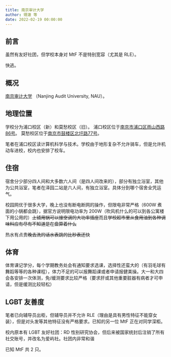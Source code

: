 ```yaml
---
title: 南京审计大学
author: 翎澈 等
date: 2022-02-19 00:00:00
---
```


## 前言

虽然有友好社团，但学校本身对 MtF 不是特别宽容（尤其是 RLE）。

快逃。

## 概况
[南京审计大学](https://www.nau.edu.cn/) （Nanjing Audit University, NAU）。

## 地理位置

学校分为浦口校区（新）和莫愁校区（旧）。
浦口校区位于[南京市浦口区雨山西路86号](https://amap.com/place/B00190AK3A)。
莫愁校区位于[南京市鼓楼区北圩路77号](https://amap.com/place/B001905DIP)。

笔者在浦口校区读计算机科学与技术。学校由于地形复杂不允许骑车，但是允许机动车进校，校内也安排了校车。

## 住宿

宿舍分少部分四人间和大多数六人间（是四人间改来的），部分有独立浴室，其他为公共浴室，笔者在泽园二站是六人间，有独立浴室。具体分到哪个宿舍全凭运气。

校园网优于很多大学，晚上也没有断电断网的操作，但限电非常严格（600W 煮面的小锅都会跳），据官方说明限电功率为 200W（吹风机什么的可以到各公寓楼下用公用的）~~上铺用锅可以接空调的大功率插座~~而且~~学校超市里从食用油到各种调味料应有尽有不知道是在盘算着什么~~

热水有点贵~~晚去洗的话水表跳的比秒表还快~~

## 体育

体育课记学分，每个学期教务处会有通知要求选课，选择性还蛮大的（有羽毛球有舞蹈等等的各种课程），体力不足的可以报舞蹈课或者申请报健美操。大一和大四会各安排一次体测，免/缓测要求比较严格（要求肝或其他重要脏器有病者才可申请，但是缓测比较轻松）

## LGBT 友善度

笔者已向辅导员出柜，但辅导员并不允许 RLE（理由是具有男性特征不能穿女装），但是对头发等其他特征没有严格要求。已知的另一位 MtF 正在对同学深柜。

校内原本有 LGBT 友好社团：RD 性别研究协会，但后来被国家统封后注销了所有社交账号，并改名为爱屿社。社团内非常和谐

已知 MtF 共 2 只。
